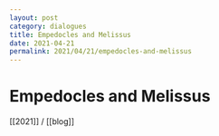 ```yaml
---
layout: post
category: dialogues
title: Empedocles and Melissus
date: 2021-04-21
permalink: 2021/04/21/empedocles-and-melissus
---
```


# Empedocles and Melissus

[[2021]] / [[blog]]